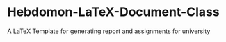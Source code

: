 # Hebdomon-LaTeX-Document-Class
A LaTeX Template for generating report and assignments for university

